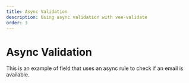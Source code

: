 ```yaml
---
title: Async Validation
description: Using async validation with vee-validate
order: 3
---
```


# Async Validation

This is an example of field that uses an async rule to check if an email is available.

<live-example id="vee-validate-v4-async-validation"></live-example>
